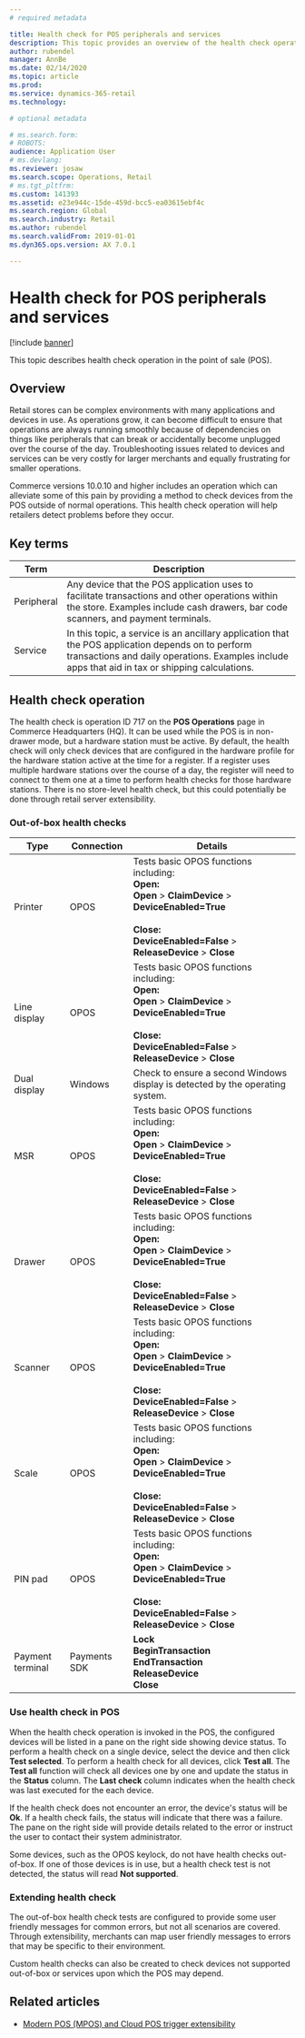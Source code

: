 ```yaml
---
# required metadata

title: Health check for POS peripherals and services
description: This topic provides an overview of the health check operation in the point of sale.
author: rubendel
manager: AnnBe
ms.date: 02/14/2020
ms.topic: article
ms.prod: 
ms.service: dynamics-365-retail
ms.technology: 

# optional metadata

# ms.search.form: 
# ROBOTS: 
audience: Application User
# ms.devlang: 
ms.reviewer: josaw
ms.search.scope: Operations, Retail
# ms.tgt_pltfrm: 
ms.custom: 141393
ms.assetid: e23e944c-15de-459d-bcc5-ea03615ebf4c
ms.search.region: Global
ms.search.industry: Retail
ms.author: rubendel
ms.search.validFrom: 2019-01-01
ms.dyn365.ops.version: AX 7.0.1

---
```


# Health check for POS peripherals and services


[!include [banner](../includes/banner.md)]

This topic describes health check operation in the point of sale (POS).

## Overview

Retail stores can be complex environments with many applications and devices in use. As operations grow, it can become difficult to ensure that operations are always running smoothly because of dependencies on things like peripherals that can break or accidentally become unplugged over the course of the day. Troubleshooting issues related to devices and services can be very costly for larger merchants and equally frustrating for smaller operations. 

Commerce versions 10.0.10 and higher includes an operation which can alleviate some of this pain by providing a method to check devices from the POS outside of normal operations. This health check operation will help retailers detect problems before they occur. 

## Key terms

| Term | Description |
|---|---|
| Peripheral | Any device that the POS application uses to facilitate transactions and other operations within the store. Examples include cash drawers, bar code scanners, and payment terminals. |
| Service | In this topic, a service is an ancillary application that the POS application depends on to perform transactions and daily operations. Examples include apps that aid in tax or shipping calculations. |

## Health check operation

The health check is operation ID 717 on the **POS Operations** page in Commerce Headquarters (HQ). It can be used while the POS is in non-drawer mode, but a hardware station must be active. By default, the health check will only check devices that are configured in the hardware profile for the hardware station active at the time for a register. If a register uses multiple hardware stations over the course of a day, the register will need to connect to them one at a time to perform health checks for those hardware stations. There is  no store-level health check, but this could potentially be done through retail server extensibility. 

### Out-of-box health checks

| Type | Connection | Details | 
|---|---|---|
| Printer | OPOS | Tests basic OPOS functions including: <br> **Open:** <br> **Open** &gt; **ClaimDevice** &gt; **DeviceEnabled=True** <br><br> **Close:**<br>**DeviceEnabled=False** &gt; **ReleaseDevice** &gt; **Close** |
| Line display | OPOS | Tests basic OPOS functions including: <br> **Open:** <br> **Open** &gt; **ClaimDevice** &gt; **DeviceEnabled=True** <br><br> **Close:**<br>**DeviceEnabled=False** &gt; **ReleaseDevice** &gt; **Close** |
| Dual display | Windows | Check to ensure a second Windows display is detected by the operating system. | 
| MSR | OPOS | Tests basic OPOS functions including: <br> **Open:** <br> **Open** &gt; **ClaimDevice** &gt; **DeviceEnabled=True** <br><br> **Close:**<br>**DeviceEnabled=False** &gt; **ReleaseDevice** &gt; **Close** |
| Drawer | OPOS | Tests basic OPOS functions including: <br> **Open:** <br> **Open** &gt; **ClaimDevice** &gt; **DeviceEnabled=True** <br><br> **Close:**<br>**DeviceEnabled=False** &gt; **ReleaseDevice** &gt; **Close** | 
| Scanner | OPOS | Tests basic OPOS functions including: <br> **Open:** <br> **Open** &gt; **ClaimDevice** &gt; **DeviceEnabled=True** <br><br> **Close:**<br>**DeviceEnabled=False** &gt; **ReleaseDevice** &gt; **Close** | 
| Scale | OPOS | Tests basic OPOS functions including: <br> **Open:** <br> **Open** &gt; **ClaimDevice** &gt; **DeviceEnabled=True** <br><br> **Close:**<br>**DeviceEnabled=False** &gt; **ReleaseDevice** &gt; **Close**  |
| PIN pad | OPOS | Tests basic OPOS functions including: <br> **Open:** <br> **Open** &gt; **ClaimDevice** &gt; **DeviceEnabled=True** <br><br> **Close:**<br>**DeviceEnabled=False** &gt; **ReleaseDevice** &gt; **Close**  |
| Payment terminal | Payments SDK | **Lock** <br> **BeginTransaction** <br> **EndTransaction** <br> **ReleaseDevice** <br> **Close** |

### Use health check in POS

When the health check operation is invoked in the POS, the configured devices will be listed in a pane on the right side showing device status. To perform a health check on a single device, select the device and then click **Test selected**. To perform a health check for all devices, click **Test all**. The **Test all** function will check all devices one by one and update the status in the **Status** column. The **Last check** column indicates when the health check was last executed for the each device. 

If the health check does not encounter an error, the device's status will be **Ok**. If a health check fails, the status will indicate that there was a failure. The pane on the right side will provide details related to the error or instruct the user to contact their system administrator. 

Some devices, such as the OPOS keylock, do not have health checks out-of-box. If one of those devices is in use, but a health check test is not detected, the status will read **Not supported**. 

### Extending health check

The out-of-box health check tests are configured to provide some user friendly messages for common errors, but not all scenarios are covered. Through extensibility, merchants can map user friendly messages to errors that may be specific to their environment. 

Custom health checks can also be created to check devices not supported out-of-box or services upon which the POS may depend. 

## Related articles

- [Modern POS (MPOS) and Cloud POS trigger extensibility](https://docs.microsoft.com/en-us/dynamics365/commerce/dev-itpro/modern-pos-trigger-extensibility)




